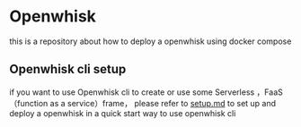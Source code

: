 # Openwhisk
this is a repository about how to deploy a openwhisk using docker compose

## Openwhisk cli setup
if you want to use Openwhisk cli to create or use some Serverless ，FaaS（function as a service）frame， please refer to <a href="https://github.com/TabGuigui/Openwhisk/blob/main/setup.md" target="_blank">setup.md</a> to set up and deploy a openwhisk in a quick start way to use openwhisk cli
 
